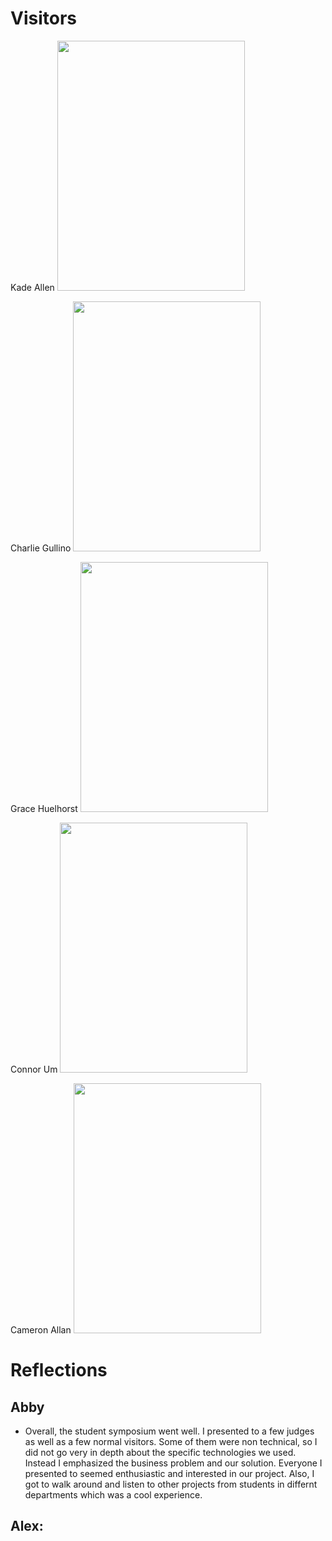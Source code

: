 # Visitors

Kade Allen
<img src="https://user-images.githubusercontent.com/89402649/231314517-0e0b16a2-e5cb-4bc3-ab65-acd58024fde0.png" width="300" height="400">


Charlie Gullino
<img src="https://user-images.githubusercontent.com/89402649/231314538-2eda5be0-7ccb-45b7-be1f-aa0c8c7692ea.png" width="300" height="400">


Grace Huelhorst
<img src="https://user-images.githubusercontent.com/89402649/231314542-49cbc030-21a1-403d-bae8-919c785fff1a.png" width="300" height="400">


Connor Um
<img src="https://user-images.githubusercontent.com/89402649/231315297-0436c687-daca-4987-b917-11c6ef26cc87.png" width="300" height="400">


Cameron Allan
<img src="https://user-images.githubusercontent.com/89402649/231314831-95de2baa-8ce4-410f-9f54-48515fc3cbcb.jpg" width="300" height="400">


# Reflections

## Abby 
* Overall, the student symposium went well. I presented to a few judges as well as a few normal visitors. Some of them were non technical, so I did not go very in depth about the specific technologies we used. Instead I emphasized the business problem and our solution. Everyone I presented to seemed enthusiastic and interested in our project. Also, I got to walk around and listen to other projects from students in differnt departments which was a cool experience. 

## Alex: 
